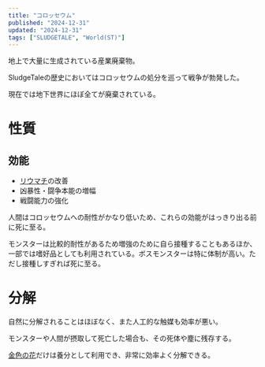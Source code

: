 ```yaml
---
title: "コロッセウム"
published: "2024-12-31"
updated: "2024-12-31"
tags: ["SLUDGETALE", "World(ST)"]
---
```


地上で大量に生成されている産業廃棄物。

SludgeTaleの歴史においてはコロッセウムの処分を巡って戦争が勃発した。

現在では地下世界にほぼ全てが廃棄されている。

# 性質

## 効能

* [リウマチ](https://ja.wikipedia.org/wiki/%E3%83%AA%E3%82%A6%E3%83%9E%E3%83%81)の改善
* 凶暴性・闘争本能の増幅
* 戦闘能力の強化

人間はコロッセウムへの耐性がかなり低いため、これらの効能がはっきり出る前に死に至る。

モンスターは比較的耐性があるため増強のために自ら接種することもあるほか、一部では嗜好品としても利用されている。ボスモンスターは特に体制が高い。ただし接種しすぎれば死に至る。

# 分解

自然に分解されることはほぼなく、また人工的な触媒も効率が悪い。

モンスターや人間が摂取して死亡した場合も、その死体や塵に残存する。

[金色の花](/sludgetale/golden_flower)だけは養分として利用でき、非常に効率よく分解できる。